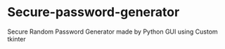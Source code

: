 # Secure-password-generator
Secure Random Password Generator made by Python GUI using Custom tkinter
